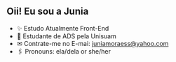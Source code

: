 ## Oii! Eu sou a Junia

- ✨ Estudo Atualmente Front-End
- 🦉 Estudante de ADS pela Unisuam 
- ✉ Contrate-me no E-mai: juniamoraess@yahoo.com
- 🖇️ Pronouns: ela/dela or she/her

